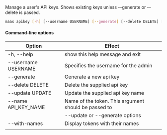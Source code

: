 Manage a user's API keys. Shows existing keys unless --generate or --delete is passed.

```bash
maas apikey [-h] [--username USERNAME] [--generate] [--delete DELETE] [--update UPDATE] [--name API_KEY_NAME] [--with-names]
```

#### Command-line options 
| Option              | Effect                                               |
|---------------------|------------------------------------------------------|
| -h, --help          | show this help message and exit                      |
| --username USERNAME | Specifies the username for the admin                 |
| --generate          | Generate a new api key                               |
| --delete DELETE     | Delete the supplied api key                          |
| --update UPDATE     | Update the supplied api key name                     |
| --name API_KEY_NAME | Name of the token. This argument should be passed to |
|                     | --update or --generate options                       |
| --with-names        | Display tokens with their names                      |
|                     |                                                      |

